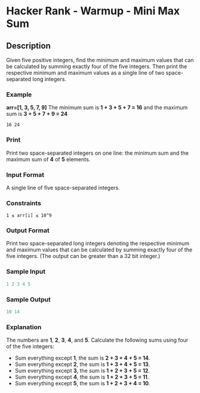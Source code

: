 # Hacker Rank - Warmup - Mini Max Sum
## Description

Given five positive integers, find the minimum and maximum values that can be calculated by summing exactly four of the five integers. Then print the respective minimum and maximum values as a single line of two space-separated long integers.

### Example

**arr=[1, 3, 5, 7, 9]**
The minimum sum is **1 + 3 + 5 + 7 = 16** and the maximum sum is **3 + 5 + 7 + 9 = 24**

```
16 24
```

### Print

Print two space-separated integers on one line: the minimum sum and the maximum sum of **4**  of **5**  elements.

### Input Format

A single line of five space-separated integers.

### Constraints

```1 ≤ arr[i] ≤ 10^9```

### Output Format

Print two space-separated long integers denoting the respective minimum and maximum values that can be calculated by summing exactly four of the five integers. (The output can be greater than a 32 bit integer.)

### Sample Input

```c++
1 2 3 4 5
```

### Sample Output

```c++
10 14
```

### Explanation

The numbers are **1**, **2**, **3**, **4**, and **5**. Calculate the following sums using four of the five integers:

* Sum everything except **1**, the sum is **2 + 3 + 4 + 5 = 14**.
* Sum everything except **2**, the sum is **1 + 3 + 4 + 5 = 13**.
* Sum everything except **3**, the sum is **1 + 2 + 3 + 5 = 12**.
* Sum everything except **4**, the sum is **1 + 2 + 3 + 5 = 11**.
* Sum everything except **5**, the sum is **1 + 2 + 3 + 4 = 10**.
